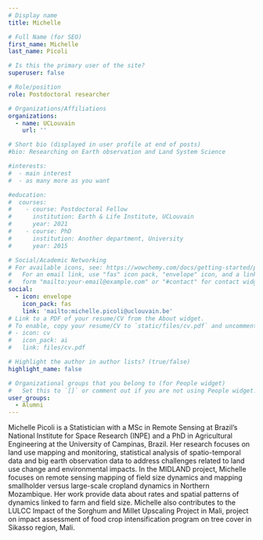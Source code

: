 ```yaml
---
# Display name
title: Michelle 

# Full Name (for SEO)
first_name: Michelle
last_name: Picoli

# Is this the primary user of the site?
superuser: false

# Role/position
role: Postdoctoral researcher

# Organizations/Affiliations
organizations:
  - name: UCLouvain
    url: ''

# Short bio (displayed in user profile at end of posts)
#bio: Researching on Earth observation and Land System Science

#interests:
#  - main interest
#  - as many more as you want

#education:
#  courses:
#    - course: Postdoctoral Fellow 
#      institution: Earth & Life Institute, UCLouvain
#      year: 2021
#    - course: PhD 
#      institution: Another department, University
#      year: 2015

# Social/Academic Networking
# For available icons, see: https://wowchemy.com/docs/getting-started/page-builder/#icons
#   For an email link, use "fas" icon pack, "envelope" icon, and a link in the
#   form "mailto:your-email@example.com" or "#contact" for contact widget.
social:
  - icon: envelope
    icon_pack: fas
    link: 'mailto:michelle.picoli@uclouvain.be'
# Link to a PDF of your resume/CV from the About widget.
# To enable, copy your resume/CV to `static/files/cv.pdf` and uncomment the lines below.
# - icon: cv
#   icon_pack: ai
#   link: files/cv.pdf

# Highlight the author in author lists? (true/false)
highlight_name: false

# Organizational groups that you belong to (for People widget)
#   Set this to `[]` or comment out if you are not using People widget.
user_groups:
  - Alumni
---
```


Michelle Picoli is a Statistician with a MSc in Remote Sensing at Brazil’s National Institute for Space Research (INPE) and a PhD in Agricultural Engineering at the University of Campinas, Brazil.  Her research focuses on land use mapping and monitoring, statistical analysis of spatio-temporal data and big earth observation data to address challenges related to land use change and environmental impacts.
In the MIDLAND project, Michelle focuses on remote sensing mapping of field size dynamics and mapping smallholder versus large-scale cropland dynamics in Northern Mozambique. Her work provide data about rates and spatial patterns of dynamics linked to farm and field size.
Michelle also contributes to the LULCC Impact of the Sorghum and Millet Upscaling Project in Mali, project on impact assessment of food crop intensification program on tree cover in Sikasso region, Mali.